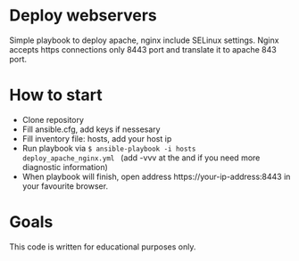 # Deploy webservers

Simple playbook to deploy apache, nginx include SELinux settings.
Nginx accepts https connections only 8443 port and translate it to apache 843 port.

# How to start

* Clone repository
* Fill ansible.cfg, add keys if nessesary
* Fill inventory file: hosts, add your host ip
* Run playbook via `$ ansible-playbook -i hosts deploy_apache_nginx.yml ` (add -vvv at the and if you need more diagnostic information)
* When playbook will finish, open address https://your-ip-address:8443 in your favourite browser.

# Goals
This code is written for educational purposes only.

